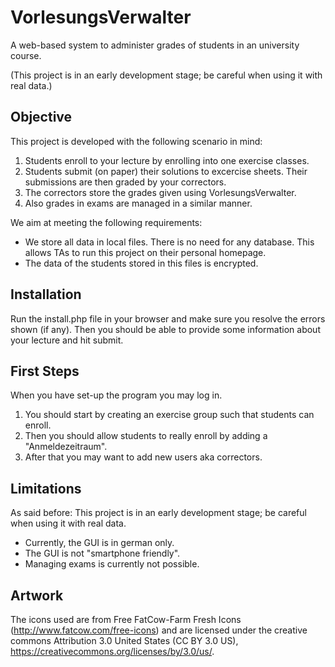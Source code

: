 VorlesungsVerwalter
===================
A web-based system to administer grades of students in an university course.

(This project is in an early development stage; be careful when using it with real data.)

Objective
---------
This project is developed with the following scenario in mind:
 1.  Students enroll to your lecture by enrolling into one exercise classes.
 2.  Students submit (on paper) their solutions to excercise sheets. Their submissions are then graded by your correctors.
 3.  The correctors store the grades given using VorlesungsVerwalter.
 4.  Also grades in exams are managed in a similar manner.
 
We aim at meeting the following requirements:
 * We store all data in local files. There is no need for any database. This allows TAs to run this project on their personal homepage.
 * The data of the students stored in this files is encrypted.

Installation
------------
Run the install.php file in your browser and make sure you resolve the errors shown (if any). Then you should be able to provide some information about your lecture and hit submit.

First Steps
-----------
When you have set-up the program you may log in.
  1. You should start by creating an exercise group such that students can enroll.
  2. Then you should allow students to really enroll by adding a "Anmeldezeitraum".
  3. After that you may want to add new users aka correctors.
  
Limitations
-----------
As said before: This project is in an early development stage; be careful when using it with real data.
 * Currently, the GUI is in german only.
 * The GUI is not "smartphone friendly".
 * Managing exams is currently not possible.
 
Artwork
-------
The icons used are from Free FatCow-Farm Fresh Icons (http://www.fatcow.com/free-icons) and are licensed under the creative commons Attribution 3.0 United States (CC BY 3.0 US), https://creativecommons.org/licenses/by/3.0/us/.
